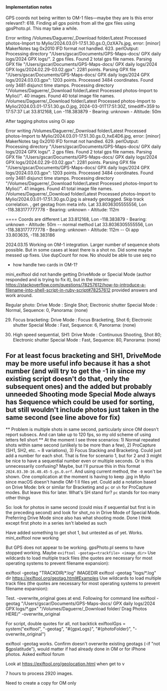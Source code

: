 #### Implementation notes

GPS coords not being written to OM-1 files—maybe they are
Is this error relevant?: 618. Finding all gps points from all the gpx files using gpsPhoto.pl. This may take a while.

Error writing /Volumes/Daguerre/\_Download folder/Latest Processed photos-Import to Mylio/2024.03.01-17.51.30.gs.O_OzXA7s.jpg,
error: [minor] MakerNotes tag 0x2010 IFD format not handled. 623. perlOutput:
Processing directory "/Users/gscar/Documents/GPS-Maps-docs/ GPX daily logs/2024 GPX logs/". 2 gps files.
Found 2 total gps file names.
Parsing GPX file "/Users/gscar/Documents/GPS-Maps-docs/ GPX daily logs/2024 GPX logs/2024.02.29-03.02.gpx": 2281 points.
Parsing GPX file "/Users/gscar/Documents/GPS-Maps-docs/ GPX daily logs/2024 GPX logs/2024.03.03.gpx": 1203 points.
Processed 3484 coordinates.
Found only 3481 disjunct time stamps.
Processing directory "/Volumes/Daguerre/\_Download folder/Latest Processed photos-Import to Mylio//". 40 images.
Found 40 total image file names.
/Volumes/Daguerre/\_Download folder/Latest Processed photos-Import to Mylio/2024.03.01-17.51.30.gs.O.jpg, 2024-03-01T17:51:30Z, timediff=359 to 17:57:37
Lat 33.812168, Lon -118.383879 - Bearing: unknown - Altitude: 50m

After tagging photos using Oi app

Error writing /Volumes/Daguerre/\_Download folder/Latest Processed photos-Import to Mylio/2024.03.01-17.51.30.gs.O_hxE4D6.jpg,
error: [minor] MakerNotes tag 0x2010 IFD format not handled. 629. perlOutput:
Processing directory "/Users/gscar/Documents/GPS-Maps-docs/ GPX daily logs/2024 GPX logs/". 2 gps files.
Found 2 total gps file names.
Parsing GPX file "/Users/gscar/Documents/GPS-Maps-docs/ GPX daily logs/2024 GPX logs/2024.02.29-03.02.gpx": 2281 points.
Parsing GPX file "/Users/gscar/Documents/GPS-Maps-docs/ GPX daily logs/2024 GPX logs/2024.03.03.gpx": 1203 points.
Processed 3484 coordinates.
Found only 3481 disjunct time stamps.
Processing directory "/Volumes/Daguerre/\_Download folder/Latest Processed photos-Import to Mylio//". 41 images.
Found 41 total image file names.
/Volumes/Daguerre/\_Download folder/Latest Processed photos-Import to Mylio/2024.03.01-17.51.30.gs.O.jpg is already geotagged.
Skip track correlation.
, get geotag from meta info.
Lat 33.8036305555556, Lon -118.383177777778 - Bearing: unknown - Altitude: 112m

====
Coords are different
Lat 33.812168, Lon -118.383879 - Bearing: unknown - Altitude: 50m -- normal method
Lat 33.8036305555556, Lon -118.383177777778 - Bearing: unknown - Altitude: 112m -- Oi app
33.803635, -118.383186

2024.03.15 Working on OM-1 integration. Larger number of sequence shots possible. But in some cases at least there is a shot no. Did some maybe messed up fixes. Use dupCount for now. No should be able to use seq no

- how handle two cards in OM-1?

mini_exiftool did not handle getting DriveMode or Special Mode (author responded and is trying to fix it), but in the interim: https://stackoverflow.com/questions/78257612/how-to-introduce-a-filename-into-shell-script-in-ruby-script#78257612 provided answers and work around.

Regular photo:
Drive Mode : Single Shot; Electronic shutter
Special Mode : Normal, Sequence: 0, Panorama: (none)

29. Focus bracketing:
    Drive Mode : Focus Bracketing, Shot 6; Electronic shutter
    Special Mode : Fast, Sequence: 6, Panorama: (none)

30. High speed sequential, SH1:
    Drive Mode : Continuous Shooting, Shot 80; Electronic shutter
    Special Mode : Fast, Sequence: 80, Panorama: (none)

For at least focus bracketing and SH1, DriveMode may be more useful info because it has a shot number (and will try to get the -1 in since my existing script doesn't do that, only the subsequent ones) and the added but probably unneeded Shooting mode
Special Mode always has Sequence which could be used for sorting, but still wouldn't include photos just taken in the same second (see line above for fix)
--
** Problem is multiple shots in same second, particularly since OM doesn't report subsecs. And can take up to 120 fps, so my old scheme of using letters fell short **
At the moment I see three scenarios: 1) Normal repeated shots within same second (unlikely to be more than a few), 2) ProCapture (SH1, SH2, etc. ~ 8 variations), 3) Focus Stacking and Bracketing.
Could just add a number for each shot. That is fine for scenario 1, but for 2 and 3 might be nice to have a sequential number even or multiple seconds. Or is this unnecessarily confusing? Maybe, but I'll pursue this in this format `2024.03.30-16.48.45-5.gs.O.orf`. And using current method, the `-0` won't be shown. One complication at the moment is having to keep .jpg in Mylio since macOS doesn't handle OM-1 II files yet.
Could add a notation based on Drive Mode: brk or similar for Bracketing and `pc` or `sh` for ProCapture modes. But leave this for later. What's SH stand for? `pc` stands for too many other things

So: look for photos in same second (could miss if sequential but first is in the preceding second) and look for shot_no in Drive Mode of Special Mode. Preferring Drive Mode since also has what shooting mode. Done I think except first photo in a series isn't labeled as such

Have added something to get shot 1, but untested as of yet. Works. mini_exiftool now working

But GPS does not appear to be working. gpsPhoto.pl seems to have stopped working. Maybe `exiftool -geotag=<trackfile> <image_dir>`
Use wildcards to load multiple track files (the quotes are necessary for most operating systems to prevent filename expansion):

exiftool -geotag "TRACKDIR/\*.log" IMAGEDIR
exiftool -geotag "logs/\*.log" dir https://exiftool.org/geotag.html#Examples
Use wildcards to load multiple track files (the quotes are necessary for most operating systems to prevent filename expansion):

Test. -overwrite_original goes at end. Following for command line
exiftool -geotag "/Users/gscar/Documents/GPS-Maps-docs/ GPX daily logs/2024 GPX logs/\*.gpx" "/Volumes/Daguerre/\_Download folder/ Drag Photos HERE/" -overwrite_original

For script, double quotes for all, not backtick
exiftoolGps = system("exiftool", "-geotag", "#{gpxLogs}", "#{photoFolder}", "-overwrite_original")

exiftool -geotag works. Confirm doesn't overwrite existing geotags (-if "not $gpslatitude"), would matter if had already done in OM or for iPhone photos. Asked exiftool forum

Look at https://exiftool.org/geolocation.html when get to v

7 hours to process 2920 images.

Need to create a copy for OM only

